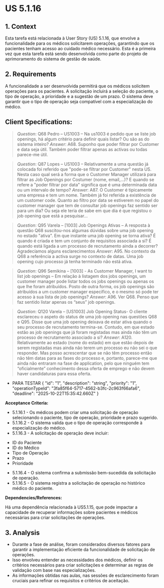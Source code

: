 ﻿# US 5.1.16

## 1. Context

Esta tarefa está relacionada à User Story (US) 5.1.16, que envolve a funcionalidade para os médicos solicitarem operações, 
garantindo que os pacientes tenham acesso ao cuidado médico necessário. 
Esta é a primeira vez que esta tarefa está sendo desenvolvida como parte do projeto de aprimoramento do sistema de gestão de saúde.

## 2. Requirements
A funcionalidade a ser desenvolvida permitirá que os médicos solicitem operações para os pacientes.
A solicitação incluirá a seleção do paciente, o tipo de operação, a prioridade e a sugestão de um prazo.
O sistema deve garantir que o tipo de operação seja compatível com a especialização do médico.

## Client Specifications:

> *Question*: Q68 Pedro – US1003 – Na us1003 é pedido que se liste job openings, há algum critério para definir quais
> listar? Ou são as do sistema inteiro?
> *Answer*: A68. Suponho que poder filtrar por Customer e data seja útil. Também poder filtrar apenas as activas ou
> todas parece-me útil.

> *Question*: Q87 Lopes – US1003 – Relativamente a uma questão já colocada foi referido que "pode-se filtrar por
> Customer" nesta US.
> Nesta caso qual será a forma que o Customer Manager utilizará para filtrar as Job Openings por Costumer (nome,
> email,...)?
> E quando se refere a "poder filtrar por data" significa que é uma determinada data ou um intervalo de tempo?
> *Answer*: A87. O Customer é tipicamente uma empresa e tem um nome. Também já foi referida a existência de um customer
> code.
> Quanto ao filtro por data se estiverem no papel do customer manager que tem de consultar job openings faz sentido ser
> para um dia? Ou seja ele teria de sabe em que dia é que registou o job opening que está a pesquisar…

> *Question*: Q95 Varela – [1003] Job Openings Ativas – A resposta à questão Q68 suscitou-nos algumas dúvidas sobre uma
> job opening no estado "ativa".
> Em que instante uma job opening se torna ativa? É quando é criada e tem um conjunto de requisitos associada a si? É
> quando está ligada a um processo de recrutamento ainda a decorrer?
> Agradecíamos alguns esclarecimentos
> *Answer*: A95. No contexto da Q68 a referência a activa surge no contexto de datas.
> Uma job opening cujo processo já tenha terminado não está ativa.

> *Question*: Q96 Semikina – [1003] - As Customer Manager, I want to list job openings – Em relação à listagem dos jobs
> openings,
> um customer manager pode listar todos os jobs openings ou apenas os que lhe foram atribuídos.
> Posto de outra forma, os job openings são atribuídos a um customer manager específico, e o mesmo só pode ter acesso à
> sua lista de job openings?
> *Answer*: A96. Ver Q68. Penso que faz sentido listar apenas os “seus” job openings.


> *Question*: Q120 Varela – [US1003] Job Opening Status- O cliente esclareceu o aspeto do status de uma job opening nas
> questões Q68 e Q95.
> Disse que uma job opening deixava de estar ativa quando o seu processo de recrutamento termina-se.
> Contudo, em que estado estão as job openings que já foram registadas mas ainda não têm um processo de recrutamento
> associado a si?
> *Answer*: A120. Relativamente ao estado (nome do estado) em que estão depois de serem registadas mas ainda não terem
> um processo eu não sei o que responder.
> Mas posso acrescentar que se não têm processo então não têm datas para as fases do processo e, portanto,
> parece-me que ainda não entraram na fase de application, pelo que ninguém tem “oficialmente” conhecimento dessa oferta
> de emprego e não devem haver candidaturas para essa oferta.

* PARA TESTAR
  {
  "id": "1",
  "description": "string",
  "priority": "1",
  "operationTypeId": "3fa85f64-5717-4562-b3fc-2c963f66afa6",
  "deadline": "2025-10-22T15:35:42.660Z"
  }

**Acceptance Criteria:**
* 5.1.16.1 -  Os médicos podem criar uma solicitação de operação selecionando o paciente, tipo de operação, prioridade e prazo sugerido.
* 5.1.16.2 -  O sistema valida que o tipo de operação corresponde à especialização do médico.
* 5.1.16.3 -  A solicitação de operação deve incluir:
- ID do Paciente
- ID do Médico
- Tipo de Operação
- Prazo
- Prioridade
* 5.1.16.4 - O sistema confirma a submissão bem-sucedida da solicitação de operação.
* 5.1.16.5 - O sistema registra a solicitação de operação no histórico médico do paciente.

**Dependencies/References:**

Há uma dependência relacionada à US5.1.15, que pode impactar a capacidade de recuperar informações sobre pacientes e
médicos necessárias para criar solicitações de operações.

## 3. Analysis

- Durante a fase de análise, foram considerados diversos fatores para garantir a implementação eficiente da funcionalidade de solicitação de operações. 
- Isso envolveu entender as necessidades dos médicos, definir os critérios necessários para criar solicitações e determinar as regras de validação com base nas especializações. 
- As informações obtidas nas aulas, nas sessões de esclarecimento foram cruciais para refinar os requisitos e critérios de aceitação.

